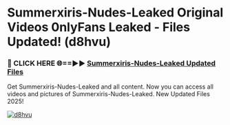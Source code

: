 # Summerxiris-Nudes-Leaked Original Videos 0nlyFans Leaked - Files Updated! (d8hvu)

<h3>🔴 CLICK HERE 🌐==►► <a href="https://tinyurl.com/4mcuefdz" rel="nofollow">Summerxiris-Nudes-Leaked Updated Files</a></h3>

Get Summerxiris-Nudes-Leaked and all content. Now you can access all videos and pictures of Summerxiris-Nudes-Leaked. New Updated Files 2025!

[![d8hvu](https://i.imgur.com/StAQSOY.gif)](https://tinyurl.com/4mcuefdz)
